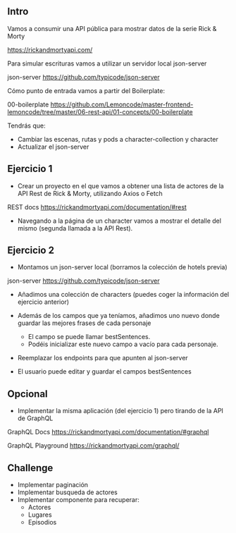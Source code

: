 ## Intro

Vamos a consumir una API pública para mostrar datos de la serie Rick & Morty

https://rickandmortyapi.com/

Para simular escrituras vamos a utilizar un servidor local json-server

json-server https://github.com/typicode/json-server

Cómo punto de entrada vamos a partir del Boilerplate:

00-boilerplate https://github.com/Lemoncode/master-frontend-lemoncode/tree/master/06-rest-api/01-concepts/00-boilerplate

Tendrás que:

- Cambiar las escenas, rutas y pods a character-collection y character
- Actualizar el json-server

## Ejercicio 1

- Crear un proyecto en el que vamos a obtener una lista de actores de la API Rest de Rick & Morty, utilizando Axios o Fetch

REST docs https://rickandmortyapi.com/documentation/#rest

- Navegando a la página de un character vamos a mostrar el detalle del mismo (segunda llamada a la API Rest).

## Ejercicio 2

- Montamos un json-server local (borramos la colección de hotels previa)

json-server https://github.com/typicode/json-server

- Añadimos una colección de characters (puedes coger la información del ejercicio anterior)

- Además de los campos que ya teníamos, añadimos uno nuevo donde guardar las mejores frases de cada personaje

  - El campo se puede llamar bestSentences.
  - Podéis inicializar este nuevo campo a vacío para cada personaje.

- Reemplazar los endpoints para que apunten al json-server

- El usuario puede editar y guardar el campos bestSentences

## Opcional

- Implementar la misma aplicación (del ejercicio 1) pero tirando de la API de GraphQL

GraphQL Docs https://rickandmortyapi.com/documentation/#graphql

GraphQL Playground https://rickandmortyapi.com/graphql/

## Challenge
- Implementar paginación
- Implementar busqueda de actores
- Implementar componente para recuperar:
	- Actores
	- Lugares
	- Episodios
